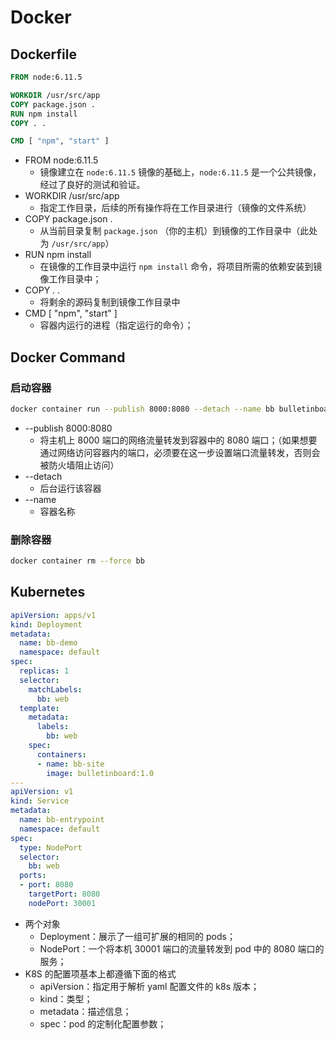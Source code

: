# Docker

## Dockerfile

```dockerfile
FROM node:6.11.5

WORKDIR /usr/src/app
COPY package.json .
RUN npm install
COPY . .

CMD [ "npm", "start" ]
```

- FROM node:6.11.5
  - 镜像建立在 `node:6.11.5` 镜像的基础上，`node:6.11.5` 是一个公共镜像，经过了良好的测试和验证。
- WORKDIR /usr/src/app
  - 指定工作目录，后续的所有操作将在工作目录进行（镜像的文件系统）
- COPY package.json .
  - 从当前目录复制 `package.json` （你的主机）到镜像的工作目录中（此处为 `/usr/src/app`）
- RUN npm install
  - 在镜像的工作目录中运行 `npm install` 命令，将项目所需的依赖安装到镜像工作目录中；
- COPY . .
  - 将剩余的源码复制到镜像工作目录中
- CMD [ "npm", "start" ]
  - 容器内运行的进程（指定运行的命令）；

## Docker Command

### 启动容器

```bash
docker container run --publish 8000:8080 --detach --name bb bulletinboard:1.0
```

- --publish 8000:8080
  - 将主机上 8000 端口的网络流量转发到容器中的 8080 端口；（如果想要通过网络访问容器内的端口，必须要在这一步设置端口流量转发，否则会被防火墙阻止访问）
- --detach
  - 后台运行该容器
- --name
  - 容器名称

### 删除容器

```bash
docker container rm --force bb
```

## Kubernetes

```yaml
apiVersion: apps/v1
kind: Deployment
metadata:
  name: bb-demo
  namespace: default
spec:
  replicas: 1
  selector:
    matchLabels:
      bb: web
  template:
    metadata:
      labels:
        bb: web
    spec:
      containers:
      - name: bb-site
        image: bulletinboard:1.0
---
apiVersion: v1
kind: Service
metadata:
  name: bb-entrypoint
  namespace: default
spec:
  type: NodePort
  selector:
    bb: web
  ports:
  - port: 8080
    targetPort: 8080
    nodePort: 30001
```

- 两个对象
  - Deployment：展示了一组可扩展的相同的 pods；
  - NodePort：一个将本机 30001 端口的流量转发到 pod 中的 8080 端口的服务；
- K8S 的配置项基本上都遵循下面的格式
  - apiVersion：指定用于解析 yaml 配置文件的 k8s 版本；
  - kind：类型；
  - metadata：描述信息；
  - spec：pod 的定制化配置参数；